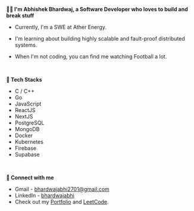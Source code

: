 <b>🧑‍💻 I'm Abhishek Bhardwaj, a Software Developer who loves to build and break stuff</b>
  
- Currently, I'm a SWE at Ather Energy.

- I'm learning about building highly scalable and fault-proof distributed systems.
  
- When I'm not coding, you can find me watching Football a lot.

<br/>    

<b>🚀 Tech Stacks</b>

- C / C++
- Go
- JavaScript
- ReactJS
- NextJS
- PostgreSQL
- MongoDB
- Docker
- Kubernetes
- Firebase
- Supabase
 
<br/>   

<b>👋 Connect with me</b>

- Gmail - <a href="bhardwajabhi2701@gmail.com" target="_blank">bhardwajabhi2701@gmail.com</a>
- LinkedIn - <a href="https://linkedin.com/in/bhardwajabhi" target="_blank">bhardwajabhi</a>
- Check out my <a href="https://abhishekbhardwaj.netlify.app" target="_blank">Portfolio</a> and <a href="https://leetcode.com/bharabhi01/" target="_blank">LeetCode</a>.

<br/>  
